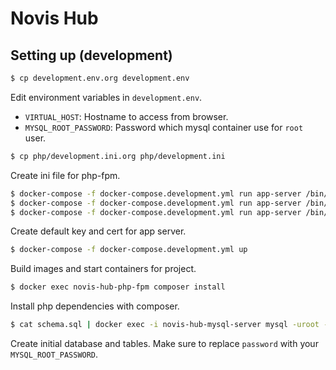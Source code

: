 # Novis Hub

## Setting up (development)

``` bash
$ cp development.env.org development.env
```

Edit environment variables in `development.env`.

- `VIRTUAL_HOST`: Hostname to access from browser.
- `MYSQL_ROOT_PASSWORD`: Password which mysql container use for `root` user.

``` bash
$ cp php/development.ini.org php/development.ini
```

Create ini file for php-fpm.

``` bash
$ docker-compose -f docker-compose.development.yml run app-server /bin/sh -c 'openssl genrsa 4096 > /etc/nginx/certs/default.key'
$ docker-compose -f docker-compose.development.yml run app-server /bin/sh -c 'openssl req -new -key /etc/nginx/certs/default.key > /etc/nginx/certs/default.csr'
$ docker-compose -f docker-compose.development.yml run app-server /bin/sh -c 'openssl x509 -days 3650 -req -signkey /etc/nginx/certs/default.key < /etc/nginx/certs/default.csr > /etc/nginx/certs/default.crt'
```

Create default key and cert for app server.

``` bash
$ docker-compose -f docker-compose.development.yml up
```

Build images and start containers for project.

``` bash
$ docker exec novis-hub-php-fpm composer install
```

Install php dependencies with composer.

``` bash
$ cat schema.sql | docker exec -i novis-hub-mysql-server mysql -uroot -ppassword
```

Create initial database and tables.
Make sure to replace `password` with your `MYSQL_ROOT_PASSWORD`.
